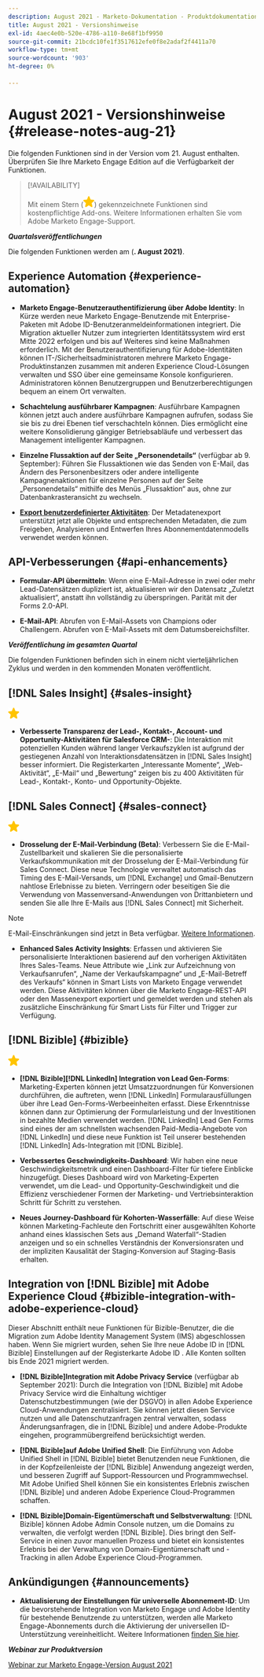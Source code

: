 ```yaml
---
description: August 2021 - Marketo-Dokumentation - Produktdokumentation
title: August 2021 - Versionshinweise
exl-id: 4aec4e0b-520e-4786-a110-8e68f1bf9950
source-git-commit: 21bcdc10fe1f3517612efe0f8e2adaf2f4411a70
workflow-type: tm+mt
source-wordcount: '903'
ht-degree: 0%

---
```


# August 2021 - Versionshinweise {#release-notes-aug-21}

Die folgenden Funktionen sind in der Version vom 21. August enthalten. Überprüfen Sie Ihre Marketo Engage Edition auf die Verfügbarkeit der Funktionen.

>[!AVAILABILITY]
>
>Mit einem Stern (![](assets/yellow-star.png)) gekennzeichnete Funktionen sind kostenpflichtige Add-ons. Weitere Informationen erhalten Sie vom Adobe Marketo Engage-Support.

**_Quartalsveröffentlichungen_**

Die folgenden Funktionen werden am (**. August 2021)**.

## Experience Automation {#experience-automation}

* **Marketo Engage-Benutzerauthentifizierung über Adobe Identity**: In Kürze werden neue Marketo Engage-Benutzende mit Enterprise-Paketen mit Adobe ID-Benutzeranmeldeinformationen integriert. Die Migration aktueller Nutzer zum integrierten Identitätssystem wird erst Mitte 2022 erfolgen und bis auf Weiteres sind keine Maßnahmen erforderlich. Mit der Benutzerauthentifizierung für Adobe-Identitäten können IT-/Sicherheitsadministratoren mehrere Marketo Engage-Produktinstanzen zusammen mit anderen Experience Cloud-Lösungen verwalten und SSO über eine gemeinsame Konsole konfigurieren. Administratoren können Benutzergruppen und Benutzerberechtigungen bequem an einem Ort verwalten.

* **Schachtelung ausführbarer Kampagnen**: Ausführbare Kampagnen können jetzt auch andere ausführbare Kampagnen aufrufen, sodass Sie sie bis zu drei Ebenen tief verschachteln können. Dies ermöglicht eine weitere Konsolidierung gängiger Betriebsabläufe und verbessert das Management intelligenter Kampagnen.

* **Einzelne Flussaktion auf der Seite „Personendetails“** (verfügbar ab 9. September): Führen Sie Flussaktionen wie das Senden von E-Mail, das Ändern des Personenbesitzers oder andere intelligente Kampagnenaktionen für einzelne Personen auf der Seite „Personendetails“ mithilfe des Menüs „Flussaktion“ aus, ohne zur Datenbankrasteransicht zu wechseln.

* **[Export benutzerdefinierter Aktivitäten](/help/marketo/product-docs/administration/marketo-custom-activities/custom-activity-metadata-export.md)**: Der Metadatenexport unterstützt jetzt alle Objekte und entsprechenden Metadaten, die zum Freigeben, Analysieren und Entwerfen Ihres Abonnementdatenmodells verwendet werden können.

## API-Verbesserungen {#api-enhancements}

* **Formular-API übermitteln**: Wenn eine E-Mail-Adresse in zwei oder mehr Lead-Datensätzen dupliziert ist, aktualisieren wir den Datensatz „Zuletzt aktualisiert“, anstatt ihn vollständig zu überspringen. Parität mit der Forms 2.0-API.

* **E-Mail-API**: Abrufen von E-Mail-Assets von Champions oder Challengern. Abrufen von E-Mail-Assets mit dem Datumsbereichsfilter.

**_Veröffentlichung im gesamten Quartal_**

Die folgenden Funktionen befinden sich in einem nicht vierteljährlichen Zyklus und werden in den kommenden Monaten veröffentlicht.

## [!DNL Sales Insight] {#sales-insight}

![(Stern)](assets/yellow-star.png)

* **Verbesserte Transparenz der Lead-, Kontakt-, Account- und Opportunity-Aktivitäten für Salesforce CRM-**: Die Interaktion mit potenziellen Kunden während langer Verkaufszyklen ist aufgrund der gestiegenen Anzahl von Interaktionsdatensätzen in [!DNL Sales Insight] besser informiert. Die Registerkarten „Interessante Momente“, „Web-Aktivität“, „E-Mail“ und „Bewertung“ zeigen bis zu 400 Aktivitäten für Lead-, Kontakt-, Konto- und Opportunity-Objekte.

## [!DNL Sales Connect] {#sales-connect}

![(Stern)](assets/yellow-star.png)

* **Drosselung der E-Mail-Verbindung (Beta)**: Verbessern Sie die E-Mail-Zustellbarkeit und skalieren Sie die personalisierte Verkaufskommunikation mit der Drosselung der E-Mail-Verbindung für Sales Connect. Diese neue Technologie verwaltet automatisch das Timing des E-Mail-Versands, um [!DNL Exchange] und Gmail-Benutzern nahtlose Erlebnisse zu bieten. Verringern oder beseitigen Sie die Verwendung von Massenversand-Anwendungen von Drittanbietern und senden Sie alle Ihre E-Mails aus [!DNL Sales Connect] mit Sicherheit.

>[!NOTE]
>
>E-Mail-Einschränkungen sind jetzt in Beta verfügbar. [Weitere Informationen](/help/marketo/product-docs/marketo-sales-connect/email/email-delivery/email-connection-throttling.md).

* **Enhanced Sales Activity Insights**: Erfassen und aktivieren Sie personalisierte Interaktionen basierend auf den vorherigen Aktivitäten Ihres Sales-Teams. Neue Attribute wie „Link zur Aufzeichnung von Verkaufsanrufen“, „Name der Verkaufskampagne“ und „E-Mail-Betreff des Verkaufs“ können in Smart Lists von Marketo Engage verwendet werden.  Diese Aktivitäten können über die Marketo Engage-REST-API oder den Massenexport exportiert und gemeldet werden und stehen als zusätzliche Einschränkung für Smart Lists für Filter und Trigger zur Verfügung.

## [!DNL Bizible] {#bizible}

![](assets/yellow-star.png)

* **[!DNL Bizible][!DNL LinkedIn] Integration von Lead Gen-Forms**: Marketing-Experten können jetzt Umsatzzuordnungen für Konversionen durchführen, die auftreten, wenn [!DNL LinkedIn] Formularausfüllungen über ihre Lead Gen-Forms-Werbeeinheiten erfasst. Diese Erkenntnisse können dann zur Optimierung der Formularleistung und der Investitionen in bezahlte Medien verwendet werden. [!DNL LinkedIn] Lead Gen Forms sind eines der am schnellsten wachsenden Paid-Media-Angebote von [!DNL LinkedIn] und diese neue Funktion ist Teil unserer bestehenden [!DNL LinkedIn] Ads-Integration mit [!DNL Bizible].

* **Verbessertes Geschwindigkeits-Dashboard**: Wir haben eine neue Geschwindigkeitsmetrik und einen Dashboard-Filter für tiefere Einblicke hinzugefügt. Dieses Dashboard wird von Marketing-Experten verwendet, um die Lead- und Opportunity-Geschwindigkeit und die Effizienz verschiedener Formen der Marketing- und Vertriebsinteraktion Schritt für Schritt zu verstehen.

* **Neues Journey-Dashboard für Kohorten-Wasserfälle**: Auf diese Weise können Marketing-Fachleute den Fortschritt einer ausgewählten Kohorte anhand eines klassischen Sets aus „Demand Waterfall“-Stadien anzeigen und so ein schnelles Verständnis der Konversionsraten und der impliziten Kausalität der Staging-Konversion auf Staging-Basis erhalten.

## Integration von [!DNL Bizible] mit Adobe Experience Cloud {#bizible-integration-with-adobe-experience-cloud}

Dieser Abschnitt enthält neue Funktionen für Bizible-Benutzer, die die Migration zum Adobe Identity Management System (IMS) abgeschlossen haben. Wenn Sie migriert wurden, sehen Sie Ihre neue Adobe ID in [!DNL Bizible] Einstellungen auf der Registerkarte Adobe ID . Alle Konten sollten bis Ende 2021 migriert werden.

* **[!DNL Bizible]Integration mit Adobe Privacy Service** (verfügbar ab September 2021): Durch die Integration von [!DNL Bizible] mit Adobe Privacy Service wird die Einhaltung wichtiger Datenschutzbestimmungen (wie der DSGVO) in allen Adobe Experience Cloud-Anwendungen zentralisiert. Sie können jetzt diesen Service nutzen und alle Datenschutzanfragen zentral verwalten, sodass Änderungsanfragen, die in [!DNL Bizible] und andere Adobe-Produkte eingehen, programmübergreifend berücksichtigt werden.

* **[!DNL Bizible]auf Adobe Unified Shell**: Die Einführung von Adobe Unified Shell in [!DNL Bizible] bietet Benutzenden neue Funktionen, die in der Kopfzeilenleiste der [!DNL Bizible] Anwendung angezeigt werden, und besseren Zugriff auf Support-Ressourcen und Programmwechsel. Mit Adobe Unified Shell können Sie ein konsistentes Erlebnis zwischen [!DNL Bizible] und anderen Adobe Experience Cloud-Programmen schaffen.

* **[!DNL Bizible]Domain-Eigentümerschaft und Selbstverwaltung**: [!DNL Bizible] können Adobe Admin Console nutzen, um die Domains zu verwalten, die verfolgt werden [!DNL Bizible]. Dies bringt den Self-Service in einen zuvor manuellen Prozess und bietet ein konsistentes Erlebnis bei der Verwaltung von Domain-Eigentümerschaft und -Tracking in allen Adobe Experience Cloud-Programmen.

## Ankündigungen {#announcements}

* **Aktualisierung der Einstellungen für universelle Abonnement-ID**: Um die bevorstehende Integration von Marketo Engage und Adobe Identity für bestehende Benutzende zu unterstützen, werden alle Marketo Engage-Abonnements durch die Aktivierung der universellen ID-Unterstützung vereinheitlicht. Weitere Informationen [finden Sie hier](/help/marketo/product-docs/administration/settings/using-a-universal-id-for-subscription-login.md).

**_Webinar zur Produktversion_**

[Webinar zur Marketo Engage-Version August 2021](https://engage.marketo.com/August21_Release_Webinar.html)
